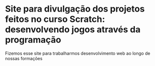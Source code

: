 # Site para divulgação dos projetos feitos no curso Scratch: desenvolvendo jogos através da programação

Fizemos esse site para trabalharmos desenvolvimento web ao longo de nossas formações
